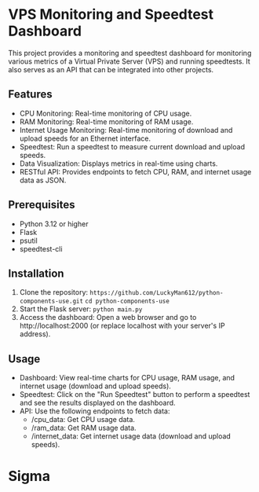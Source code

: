 # VPS Monitoring and Speedtest Dashboard
This project provides a monitoring and speedtest dashboard for monitoring various metrics of a Virtual Private Server (VPS) and running speedtests. It also serves as an API that can be integrated into other projects.

## Features
- CPU Monitoring: Real-time monitoring of CPU usage.
- RAM Monitoring: Real-time monitoring of RAM usage.
- Internet Usage Monitoring: Real-time monitoring of download and upload speeds for an Ethernet interface.
- Speedtest: Run a speedtest to measure current download and upload speeds.
- Data Visualization: Displays metrics in real-time using charts.
- RESTful API: Provides endpoints to fetch CPU, RAM, and internet usage data as JSON.
## Prerequisites
- Python 3.12 or higher
- Flask
- psutil
- speedtest-cli
## Installation
1. Clone the repository: ``https://github.com/LuckyMan612/python-components-use.git``
``cd python-components-use``
2. Start the Flask server: `python main.py`
3. Access the dashboard:
Open a web browser and go to http://localhost:2000 (or replace localhost with your server's IP address).
## Usage
- Dashboard: View real-time charts for CPU usage, RAM usage, and internet usage (download and upload speeds).
- Speedtest: Click on the "Run Speedtest" button to perform a speedtest and see the results displayed on the dashboard.
- API: Use the following endpoints to fetch data:
  - /cpu_data: Get CPU usage data.
  - /ram_data: Get RAM usage data.
  - /internet_data: Get internet usage data (download and upload speeds).
# Sigma
